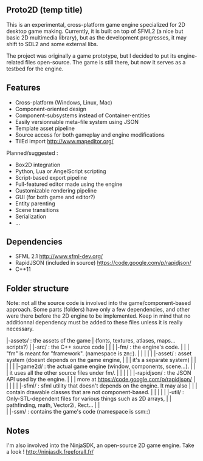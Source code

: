 Proto2D (temp title)
--------------------

This is an experimental, cross-platform game engine specialized for 2D desktop
game making. Currently, it is built on top of SFML2
(a nice but basic 2D multimedia library), but as the development progresses,
it may shift to SDL2 and some external libs.

The project was originally a game prototype, but I decided to put its
engine-related files open-source. The game is still there, but now it serves as
a testbed for the engine.

Features
--------

- Cross-platform (Windows, Linux, Mac)
- Component-oriented design
- Component-subsystems instead of Container-entities
- Easily versionnable meta-file system using JSON
- Template asset pipeline
- Source access for both gameplay and engine modifications
- TilEd import http://www.mapeditor.org/

Planned/suggested :

- Box2D integration
- Python, Lua or AngelScript scripting
- Script-based export pipeline
- Full-featured editor made using the engine
- Customizable rendering pipeline
- GUI (for both game and editor?)
- Entity parenting
- Scene transitions
- Serialization
- ...

Dependencies
------------

- SFML 2.1 http://www.sfml-dev.org/
- RapidJSON (included in source) https://code.google.com/p/rapidjson/
- C++11

Folder structure
----------------

Note: not all the source code is involved into the game/component-based
approach. Some parts (folders) have only a few dependencies,
and other were there before the 2D engine to be implemented. Keep in mind that
no additionnal dependency must be added to these files unless it is really
necessary.

|-assets/      : the assets of the game
|                (fonts, textures, atlases, maps... scripts?)
|
|-src/         : the C++ source code
| |
| |-fm/        : the engine's code.
| | |            "fm" is meant for "framework". (namespace is zn::).
| | |
| | |-asset/   : asset system (doesnt depends on the game engine,
| | |            it's a separate system)
| | |
| | |-game2d/  : the actual game engine (window, components, scene...).
| | |            it uses all the other source files under fm/.
| | |
| | |-rapidjson/ : the JSON API used by the engine.
| | |              more at https://code.google.com/p/rapidjson/
| | |
| | |-sfml/    : sfml utility that doesn't depends on the engine. It may also
| | |            contain drawable classes that are not component-based.
| | |
| | |-util/    : Only-STL-dependent files for various things such as 2D arrays,
| |              pathfinding, math, Vector2i, Rect...
| |  
| |-ssm/       : contains the game's code (namespace is ssm::)

Notes
-----

I'm also involved into the NinjaSDK, an open-source 2D game engine.
Take a look ! http://ninjasdk.freeforall.fr/

